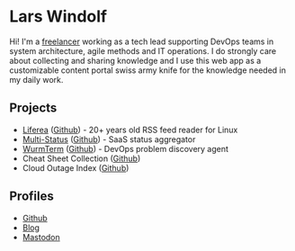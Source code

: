 <h1>Lars Windolf</h1>

 <p>
     Hi! I'm a <a href="http://lzone.de/consulting/en">freelancer</a> working as a tech lead supporting
     DevOps teams in system architecture, agile methods and IT operations. I do strongly care about collecting and sharing 
     knowledge and I use this web app as a customizable content portal swiss army knife for the knowledge
     needed in my daily work.
 </p>

 <h2>Projects</h2>

 <ul>
     <li><a href="/liferea">Liferea</a> (<a href="https://github.com/lwindolf/liferea">Github</a>) - 20+ years old RSS feed reader for Linux</li>
     <li><a href="/multi-status">Multi-Status</a> (<a href="https://github.com/lwindolf/multi-status">Github</a>) - SaaS status aggregator</li>
     <li><a href="/#/wurmterm">WurmTerm</a> (<a href="https://github.com/lwindolf/wurmterm-backend">Github</a>) - DevOps problem discovery agent</li>
     <li>Cheat Sheet Collection (<a href="https://github.com/lwindolf/lzone-cheat-sheets">Github</a>)</li>
     <li>Cloud Outage Index (<a href="https://github.com/lwindolf/cloud-outages">Github</a>)</li>
 </ul>

 <h2>Profiles</h2>

 <ul>
     <li><a href="https://github.com/lwindolf">Github</a></li>
     <li><a href="/blog/">Blog</a></li>
     <li><a rel="me" href="https://mas.to/@lwindolf">Mastodon</a></li>
 </ul>
